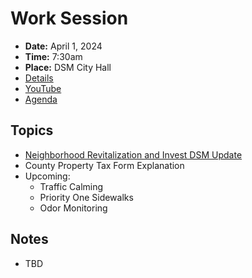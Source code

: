 # Work Session

- **Date:** April 1, 2024
- **Time:** 7:30am
- **Place:** DSM City Hall
- [Details](https://www.dsm.city/citycouncil_detail_T60_R2826.php)
- [YouTube](https://youtube.com/live/quzsNsGOmHQ)
- [Agenda](https://councildocs.dsm.city/agendas/2024/20240401CouncilWorkSession.pdf)

## Topics

- [Neighborhood Revitalization and Invest DSM Update](https://www.dsm.city/document_center/City%20Clerk/Work%20Sessions/2024/Neighborhood%20Revitalization%20and%20Invest%20DSM%20Update.pdf)
- County Property Tax Form Explanation 
- Upcoming:
    - Traffic Calming
    - Priority One Sidewalks
    - Odor Monitoring

## Notes

- TBD
